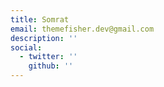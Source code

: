 ```yaml
---
title: Somrat
email: themefisher.dev@gmail.com
description: ''
social:
  - twitter: ''
    github: ''
---
```


